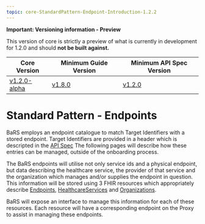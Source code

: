 ```yaml
---
topic: core-StandardPattern-Endpoint-Introduction-1.2.2
---
```


<div markdown="span" class="alert alert-warning" role="alert"><i class="fa fa-warning"></i><b> Important:  Versioning information - Preview</b>
<p>

This version of core is strictly a preview of what is currently in development for 1.2.0 and should <b>not be built against.</b>

<table>
<thead>
	<tr>
		<th data-no-sort="">Core Version</th>
		<th data-no-sort="">Minimum Guide Version</th>
		<th data-no-sort="">Minimum API Spec Version</th>
	</tr>
</thead>
<tbody>
	<tr>
		<td><a href="https://simplifier.net/guide/nhsbookingandreferralstandard/Home/Design/BaRS-Core?version=1.0.0" target="_blank">v1.2.0-alpha</a></td>
		<td><a href="https://simplifier.net/guide/nhsbookingandreferralstandard/home?version=1.1.0" target="_blank">v1.8.0</td>
		<td><a href="https://digital.nhs.uk/developer/api-catalogue/booking-and-referral-fhir/v1_0_0" target="_blank">v1.2.0</a></td>
	</tr>
</tbody>
</table>
</div>

# Standard Pattern - Endpoints

BaRS employs an endpoint catalogue to match Target Identifiers with a stored endpoint. Target Identifiers are provided in a header which is descripted in the [API Spec](https://digital.nhs.uk/developer/api-catalogue/booking-and-referral-fhir/v1_2_0) The following pages will describe how these entries can be managed, outside of the onboarding process.

The BaRS endpoints will utilise not only service ids and a physical endpoint, but data describing the healthcare service, the provider of that service and the organization which manages and/or supplies the endpoint in question. This information will be stored using 3 FHIR resources which appropriately describe [Endpoints](http://hl7.org/fhir/R4/endpoint.html), [HealthcareServices](http://hl7.org/fhir/R4/healthcareservice.html) and [Organizations](http://hl7.org/fhir/R4/organization.html).

BaRS will expose an interface to manage this information for each of these resources. Each resource will have a corresponding endpoint on the Proxy to assist in managing these endpoints.

